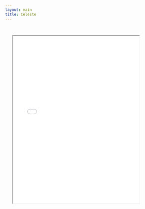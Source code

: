 ```yaml
---
layout: main
title: Celeste
---
```


<iframe src="src/" width="90%" height="600vh" style="-webkit-transform:scale(0.9);-moz-transform-scale(0.9);" allowfullscreen/>